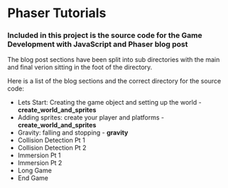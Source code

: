 # Phaser Tutorials

### Included in this project is the source code for the Game Development with JavaScript and Phaser blog post 

The blog post sections have been split into sub directories with the main and final verion sitting in the foot of the directory.

Here is a list of the blog sections and the correct directory for the source code:


+ Lets Start: Creating the game object and setting up the world - **create_world_and_sprites**
+ Adding sprites: create your player and platforms - **create_world_and_sprites**
+ Gravity: falling and stopping - **gravity**
+ Collision Detection Pt 1
+ Collision Detection Pt 2
+ Immersion Pt 1
+ Immersion Pt 2
+ Long Game
+ End Game